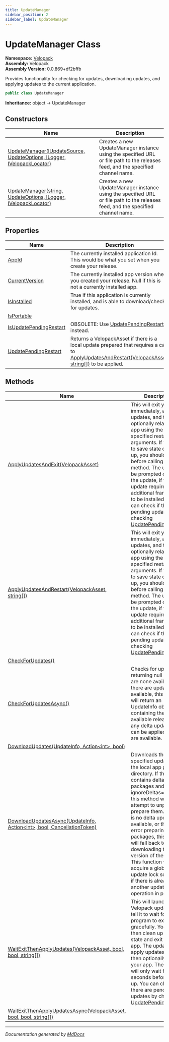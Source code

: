 ```yaml
---
title: UpdateManager
sidebar_position: 2
sidebar_label: UpdateManager
---
```

<!--  
  <auto-generated>   
    The contents of this file were generated by a tool.  
    Changes to this file may be list if the file is regenerated  
  </auto-generated>   
-->

# UpdateManager Class

**Namespace:** [Velopack](../index.md)  
**Assembly:** Velopack  
**Assembly Version:** 0.0.869+df2bffb

Provides functionality for checking for updates, downloading updates, and applying updates to the current application.

```csharp
public class UpdateManager
```

**Inheritance:** object → UpdateManager

## Constructors

| Name                                                                                                                                                              | Description                                                                                                                     |
| ----------------------------------------------------------------------------------------------------------------------------------------------------------------- | ------------------------------------------------------------------------------------------------------------------------------- |
| [UpdateManager(IUpdateSource, UpdateOptions, ILogger, IVelopackLocator)](constructors/index.md#updatemanageriupdatesource-updateoptions-ilogger-ivelopacklocator) | Creates a new UpdateManager instance using the specified URL or file path to the releases feed, and the specified channel name. |
| [UpdateManager(string, UpdateOptions, ILogger, IVelopackLocator)](constructors/index.md#updatemanagerstring-updateoptions-ilogger-ivelopacklocator)               | Creates a new UpdateManager instance using the specified URL or file path to the releases feed, and the specified channel name. |

## Properties

| Name                                                           | Description                                                                                                                                                                                 |
| -------------------------------------------------------------- | ------------------------------------------------------------------------------------------------------------------------------------------------------------------------------------------- |
| [AppId](properties/AppId.md)                                   |  The currently installed application Id. This would be what you set when you create your release.                                                                                           |
| [CurrentVersion](properties/CurrentVersion.md)                 |  The currently installed app version when you created your release. Null if this is not a currently installed app.                                                                          |
| [IsInstalled](properties/IsInstalled.md)                       |  True if this application is currently installed, and is able to download\/check for updates.                                                                                               |
| [IsPortable](properties/IsPortable.md)                         |                                                                                                                                                                                             |
| [IsUpdatePendingRestart](properties/IsUpdatePendingRestart.md) |  OBSOLETE: Use [UpdatePendingRestart](properties/UpdatePendingRestart.md) instead.                                                                                                          |
| [UpdatePendingRestart](properties/UpdatePendingRestart.md)     |  Returns a VelopackAsset if there is a local update prepared that requires a call to [ApplyUpdatesAndRestart(VelopackAsset, string\[\])](methods/ApplyUpdatesAndRestart.md) to be applied.  |

## Methods

| Name                                                                                                             | Description                                                                                                                                                                                                                                                                                                                                                                                                                                                                      |
| ---------------------------------------------------------------------------------------------------------------- | -------------------------------------------------------------------------------------------------------------------------------------------------------------------------------------------------------------------------------------------------------------------------------------------------------------------------------------------------------------------------------------------------------------------------------------------------------------------------------- |
| [ApplyUpdatesAndExit(VelopackAsset)](methods/ApplyUpdatesAndExit.md)                                             | This will exit your app immediately, apply updates, and then optionally relaunch the app using the specified  restart arguments. If you need to save state or clean up, you should do that before calling this method.  The user may be prompted during the update, if the update requires additional frameworks to be installed etc. You can check if there are pending updates by checking [UpdatePendingRestart](properties/UpdatePendingRestart.md).                         |
| [ApplyUpdatesAndRestart(VelopackAsset, string\[\])](methods/ApplyUpdatesAndRestart.md)                           | This will exit your app immediately, apply updates, and then optionally relaunch the app using the specified  restart arguments. If you need to save state or clean up, you should do that before calling this method.  The user may be prompted during the update, if the update requires additional frameworks to be installed etc. You can check if there are pending updates by checking [UpdatePendingRestart](properties/UpdatePendingRestart.md).                         |
| [CheckForUpdates()](methods/CheckForUpdates.md)                                                                  |                                                                                                                                                                                                                                                                                                                                                                                                                                                                                  |
| [CheckForUpdatesAsync()](methods/CheckForUpdatesAsync.md)                                                        | Checks for updates, returning null if there are none available. If there are updates available, this method will return an  UpdateInfo object containing the latest available release, and any delta updates that can be applied if they are available.                                                                                                                                                                                                                          |
| [DownloadUpdates(UpdateInfo, Action\<int\>, bool)](methods/DownloadUpdates.md)                                   |                                                                                                                                                                                                                                                                                                                                                                                                                                                                                  |
| [DownloadUpdatesAsync(UpdateInfo, Action\<int\>, bool, CancellationToken)](methods/DownloadUpdatesAsync.md)      | Downloads the specified updates to the local app packages directory. If the update contains delta packages and ignoreDeltas\=false,  this method will attempt to unpack and prepare them. If there is no delta update available, or there is an error preparing delta  packages, this method will fall back to downloading the full version of the update. This function will acquire a global update lock so may fail if there is already another update operation in progress. |
| [WaitExitThenApplyUpdates(VelopackAsset, bool, bool, string\[\])](methods/WaitExitThenApplyUpdates.md)           | This will launch the Velopack updater and tell it to wait for this program to exit gracefully. You should then clean up any state and exit your app. The updater will apply updates and then optionally restart your app. The updater will only wait for 60 seconds before giving up. You can check if there are pending updates by checking [UpdatePendingRestart](properties/UpdatePendingRestart.md).                                                                         |
| [WaitExitThenApplyUpdatesAsync(VelopackAsset, bool, bool, string\[\])](methods/WaitExitThenApplyUpdatesAsync.md) |                                                                                                                                                                                                                                                                                                                                                                                                                                                                                  |

___

*Documentation generated by [MdDocs](https://github.com/ap0llo/mddocs)*
